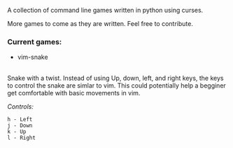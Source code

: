 A collection of command line games written in python using curses.

More games to come as they are written. Feel free to contribute.

### Current games:

- vim-snake
<br>
Snake with a twist. Instead of using Up, down, left, and right keys,
the keys to control the snake are simlar to vim.
This could potentially help a begginer get comfortable
with basic movements in vim.

*Controls:*
```
h - Left
j - Down
k - Up
l - Right
```
